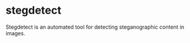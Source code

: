 stegdetect
==========

Stegdetect is an automated tool for detecting steganographic content in images.
